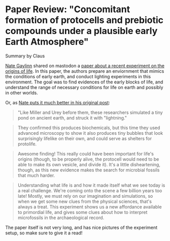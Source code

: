 # Paper Review: "Concomitant formation of protocells and prebiotic compounds under a plausible early Earth Atmosphere"

Summary by Claus

[Nate Gaylinn](https://tech.lgbt/@ngaylinn) shared on mastodon a [paper about a recent experiment on the origins of life](https://www.pnas.org/doi/10.1073/pnas.2413816122). In this paper, the authors prepare an enviornment that mimics the conditions of early earth, and conduct lighting experiments in this environment. The goal was to find evidences of the early blocks of life, and understand the range of necessary conditions for life on earth and possibly in other worlds.

Or, as [Nate puts it much better in his original post](https://tech.lgbt/@ngaylinn/114002744361757569): 

> "Like Miller and Urey before them, these researchers simulated a tiny pond on ancient earth, and struck it with "lightning."

> They confirmed this produces biochemicals, but this time they used advanced microscopy to show it also produces tiny bubbles that look surprisingly lifelike on their own, and could serve as shelters for protolife.

> Awesome finding! This really could have been important for life's origins (though, to be properly alive, the protocell would need to be able to make its own vesicle, and divide it). It's a little disheartening, though, as this new evidence makes the search for microbial fossils that much harder.

> Understanding what life is and how it made itself what we see today is a real challenge. We're coming onto the scene a few billion years too late! Mostly, we must rely on our imagination and simulations, so when we get some new clues from the physical sciences, that's always a treat. This experiment shows us a new affordance available to primordial life, and gives some clues about how to interpret microfossils in the archaeological record.

The paper itself is not very long, and has nice pictures of the experiment setup, so make sure to give it a read!